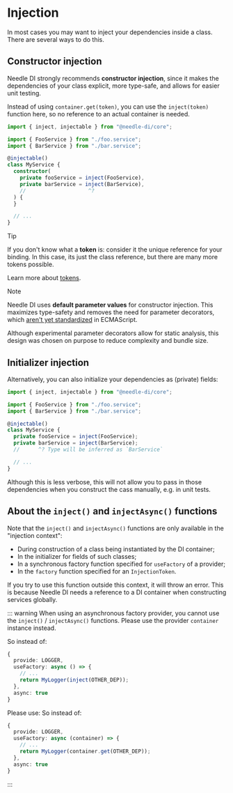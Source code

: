 
# Injection

In most cases you may want to inject your dependencies inside a class.
There are several ways to do this.

## Constructor injection

Needle DI strongly recommends **constructor injection**, since it makes the dependencies
of your class explicit, more type-safe, and allows for easier unit testing.

Instead of using `container.get(token)`, you can use the `inject(token)` function here,
so no reference to an actual container is needed.

```ts twoslash
import { inject, injectable } from "@needle-di/core";

import { FooService } from "./foo.service";
import { BarService } from "./bar.service";

@injectable()
class MyService {
  constructor(
    private fooService = inject(FooService),
    private barService = inject(BarService),
    //                    ^?
  ) {
  }

  // ...
}
```

> [!TIP]
> If you don't know what a **token** is: consider it the unique reference for your binding. In this case, its just the
> class reference, but there are many more tokens possible.
>
> Learn more about [tokens](./tokens).

> [!NOTE]
> Needle DI uses **default parameter values** for constructor injection. This maximizes type-safety and removes the need
> for parameter decorators, which [aren't yet standardized][parameter decorators] in ECMAScript.
>
> Although experimental parameter decorators allow for static analysis,
> this design was chosen on purpose to reduce complexity and bundle size.

## Initializer injection

Alternatively, you can also initialize your dependencies as (private) fields:

```ts twoslash
import { inject, injectable } from "@needle-di/core";

import { FooService } from "./foo.service";
import { BarService } from "./bar.service";

@injectable()
class MyService {
  private fooService = inject(FooService);
  private barService = inject(BarService);
  //      ^? Type will be inferred as `BarService`

  // ...
}
```
Although this is less verbose, this will not allow you to pass in those dependencies when you construct the cass manually, e.g. in unit tests.

## About the `inject()` and `injectAsync()` functions

Note that the `inject()` and `injectAsync()` functions are only available in the "injection context":

- During construction of a class being instantiated by the DI container;
- In the initializer for fields of such classes;
- In a synchronous factory function specified for `useFactory` of a provider;
- In the `factory` function specified for an `InjectionToken`.

If you try to use this function outside this context, it will throw
an error. This is because Needle DI needs a reference to a DI container when
constructing services globally.

::: warning
When using an asynchronous factory provider, you cannot use the `inject()` / `injectAsync()`
functions. Please use the provider `container` instance instead.

So instead of:
```ts
{
  provide: LOGGER,
  useFactory: async () => {
    // ...
    return MyLogger(inject(OTHER_DEP));
  },
  async: true
}
```
Please use:
So instead of:
```ts
{
  provide: LOGGER,
  useFactory: async (container) => {
    // ...
    return MyLogger(container.get(OTHER_DEP));
  },
  async: true
}
```
:::

[parameter decorators]: https://github.com/tc39/proposal-class-method-parameter-decorators
